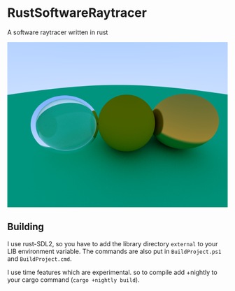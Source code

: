 # RustSoftwareRaytracer
A software raytracer written in rust

![Raytracer screenshot](https://github.com/FireFlyForLife/RustSoftwareRaytracer/blob/master/screenshot.png)

## Building
I use rust-SDL2, so you have to add the library directory `external` to your LIB environment variable. The commands are also put in `BuildProject.ps1` and `BuildProject.cmd`.

I use time features which are experimental. so to compile add +nightly to your cargo command (`cargo +nightly build`).
